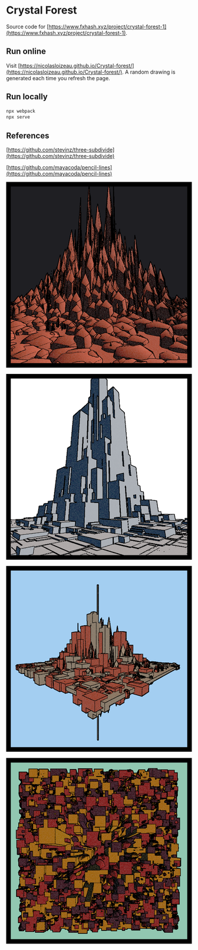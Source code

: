 # Crystal Forest
Source code for [https://www.fxhash.xyz/project/crystal-forest-1](https://www.fxhash.xyz/project/crystal-forest-1).

## Run online
Visit [https://nicolasloizeau.github.io/Crystal-forest/](https://nicolasloizeau.github.io/Crystal-forest/). A random drawing is generated each time you refresh the page.

## Run locally
```bash
npx webpack
npx serve
```

## References
[https://github.com/stevinz/three-subdivide](https://github.com/stevinz/three-subdivide)

[https://github.com/mayacoda/pencil-lines](https://github.com/mayacoda/pencil-lines)


![](./images/1.png)

![](./images/2.png)

![](./images/3.png)

![](./images/4.png)
